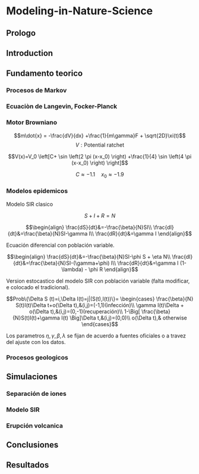 # Modeling-in-Nature-Science

## Prologo

## Introduction

## Fundamento teorico

### Procesos de Markov

### Ecuaciòn de Langevin, Focker-Planck

### Motor Browniano

$$m\dot{x} = -\frac{dV}{dx} +\frac{1}{m\gamma}F + \sqrt{2D}\xi(t)$$
$$V:\text{Potential ratchet}$$

    
$$V(x)=V_0 \left[C+ \sin \left(2 \pi (x-x_0)  \right) +\frac{1}{4} \sin \left(4 \pi (x-x_0) \right) \right]$$


$$C\approx -1.1 \quad x_0 \approx -1.9$$

### Modelos epidemicos

Modelo SIR clasico

$$S+I+R=N$$

$$\begin{align}
\frac{dS}{dt}&=-\frac{\beta}{N}SI\\
\frac{dI}{dt}&=\frac{\beta}{N}SI-\gamma I\\
\frac{dR}{dt}&=\gamma I
\end{align}$$

Ecuación diferencial con población variable.

$$\begin{align}
\frac{dS}{dt}&=-\frac{\beta}{N}SI-\phi S + \eta N\\
\frac{dI}{dt}&=\frac{\beta}{N}SI-(\gamma+\phi) I\\
\frac{dR}{dt}&=\gamma I (1-\lambda) - \phi R
\end{align}$$

Version estocastico del modelo SIR con población variable (falta modificar, e colocado el tradicional).

$$Prob\{\Delta S (t)=i,\Delta I(t)=j|(S(t),I(t))\}=
	\begin{cases}
		\frac{\beta}{N} S(t)I(t)\Delta t+o(\Delta t),&(i,j)=(-1,1)(infección)\\
		\gamma I(t)\Delta + o(\Delta t),&(i,j)=(0,-1)(recuperación)\\
		1-\Big[ \frac{\beta}{N}S(t)I(t)+\gamma I(t) \Big]\Delta t,&(i,j)=(0,0)\\
		o(\Delta t),& otherwise 	
	\end{cases}$$

Los parametros $\eta, \gamma, \beta, \lambda$ se fijan de acuerdo a fuentes oficiales o a travez del ajuste con los datos.

### Procesos geologicos


## Simulaciones

### Separación de iones
### Modelo SIR
### Erupción volcanica

## Conclusiones

## Resultados